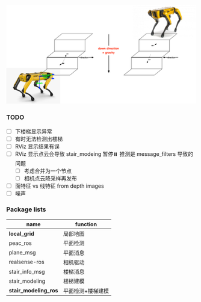 ![Frames of stair modeling](doc/stairs.jpg)

### TODO

- [ ] 下楼梯显示异常
- [ ] 有时无法检测出楼梯
- [ ] RViz 显示结果有误
- [ ] RViz 显示点云会导致 stair_modeing 暂停⏸️ 推测是 message_filters 导致的问题
  - [ ] 考虑合并为一个节点
  - [ ] 相机点云降采样再发布
- [ ] 面特征 vs 线特征 from depth images
- [ ] 噪声

### Package lists

| name                   | function          |
| ---------------------- | ----------------- |
| **local_grid**         | 局部地图          |
| peac_ros               | 平面检测          |
| plane_msg              | 平面消息          |
| realsense-ros          | 相机驱动          |
| stair_info_msg         | 楼梯消息          |
| stair_modeling         | 楼梯建模          |
| **stair_modeling_ros** | 平面检测+楼梯建模 |